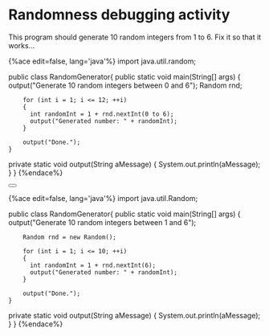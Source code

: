 <!--ajh:done-->
# Randomness debugging activity

This program should generate 10 random integers from 1 to 6. Fix it so that it works...

{%ace edit=false, lang='java'%}
import java.util.random;

public class RandomGenerator{
    public static void main(String[] args)
    {
        output("Generate 10 random integers between 0 and 6");
        Random rnd;
        
        for (int i = 1; i <= 12; ++i)
        {
          int randomInt = 1 + rnd.nextInt(0 to 6);
          output("Generated number: " + randomInt);
        }
    
        output("Done.");
    }
  
  private static void output(String aMessage)
  {
    System.out.println(aMessage);
  }
}
{%endace%}



<button class="section" target="section1" show="Sample Answer" hide="Hide Answer"></button>

<!--sec data-title="Answer" data-id="section1" data-show=false ces-->
{%ace edit=false, lang='java'%}
import java.util.Random;

public class RandomGenerator{
    public static void main(String[] args)
    {
        output("Generate 10 random integers between 1 and 6");

        Random rnd = new Random();
        
        for (int i = 1; i <= 10; ++i)
        {
          int randomInt = 1 + rnd.nextInt(6);
          output("Generated number: " + randomInt);
        }
    
        output("Done.");
    }
  
  private static void output(String aMessage)
  {
    System.out.println(aMessage);
  }
}
{%endace%}
<!--endsec-->